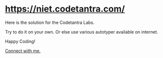# https://niet.codetantra.com/

Here is the solution for the Codetantra Labs.

Try to do it on your own.
Or else use various autotyper available on internet.


Happy Coding!

[Connect with me.](https://linktr.ee/krsatyam7)
